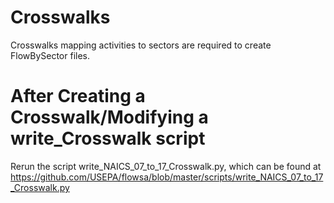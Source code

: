 # Crosswalks
Crosswalks mapping activities to sectors are required to create FlowBySector files.

# After Creating a Crosswalk/Modifying a write_Crosswalk script
Rerun the script write_NAICS_07_to_17_Crosswalk.py, which can be found at \
https://github.com/USEPA/flowsa/blob/master/scripts/write_NAICS_07_to_17_Crosswalk.py
